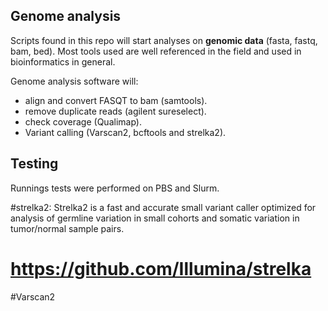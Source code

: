 ## Genome analysis

Scripts found in this repo will start analyses on __genomic data__ (fasta, fastq, bam, bed). Most tools used are well referenced in the field and used in bioinformatics in general.

Genome analysis software will:
- align and convert FASQT to bam (samtools).
- remove duplicate reads (agilent sureselect).
- check coverage (Qualimap).
- Variant calling (Varscan2, bcftools and strelka2).

## Testing

Runnings tests were performed on PBS and Slurm.

#strelka2:
Strelka2 is a fast and accurate small variant caller optimized for analysis of germline variation in small cohorts and somatic variation in tumor/normal sample pairs.
# https://github.com/Illumina/strelka
#Varscan2
